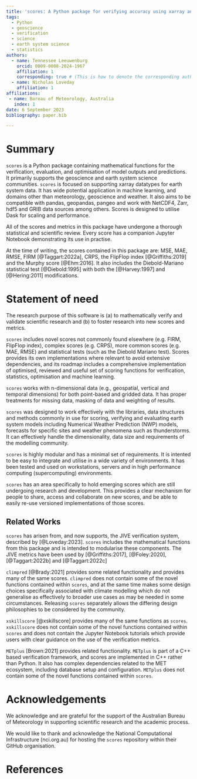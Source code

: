 ```yaml
---
title: 'scores: A Python package for verifying accuracy using xarray and pandas'
tags:
  - Python
  - geoscience
  - verification
  - science
  - earth system science
  - statistics
authors:
  - name: Tennessee Leeuwenburg
    orcid: 0009-0008-2024-1967
    affiliation: 1 
    corresponding: true # (This is how to denote the corresponding author)    
  - name: Nicholas Loveday
    affiliation: 1
affiliations:
 - name: Bureau of Meteorology, Australia
   index: 1
date: 6 September 2023
bibliography: paper.bib 

---
```


# Summary

`scores` is a Python package containing mathematical functions for the verification, evaluation, and optimisation of model outputs and predictions. It primarily supports the geoscience and earth system science communities. `scores` is focused on supporting xarray datatypes for earth system data. It has wide potential application in machine learning, and domains other than meteorology, geoscience and weather. It also aims to be compatible with pandas, geopandas, pangeo and work with NetCDF4, Zarr, hdf5 and GRIB data sources among others. Scores is designed to utilise Dask for scaling and performance.

All of the scores and metrics in this package have undergone a thorough statistical and scientific review. Every score has a companion Jupyter Notebook demonstrating its use in practise.

At the time of writing, the scores contained in this package are: MSE, MAE, RMSE, FIRM [@Taggart:2022a], CRPS, the FlipFlop index [@Griffiths:2019] and the Murphy score [@Ehm:2016]. It also includes the Diebold-Mariano statistical test [@Diebold:1995] with both the [@Harvey:1997] and [@Hering:2011] modifications.

# Statement of need

The research purpose of this software is (a) to mathematically verify and validate scientific research and (b) to foster research into new scores and metrics.

`scores` includes novel scores not commonly found elsewhere (e.g. FIRM, FlipFlop index), complex scores (e.g. CRPS), more common scores (e.g. MAE, RMSE) and statistical tests (such as the Diebold Mariano test). Scores provides its own implementations where relevant to avoid extensive dependencies, and its roadmap includes a comprehensive implementation of optimised, reviewed and useful set of scoring functions for verification, statistics, optimisation and machine learning.

`scores` works with n-dimensional data (e.g., geospatial, vertical and temporal dimensions) for both point-based and gridded data. It has proper treatments for missing data, masking of data and weighting of results.

`scores` was designed to work effectively with the libraries, data structures and methods commonly in use for scoring, verifying and evaluating earth system models including Numerical Weather Prediction (NWP) models, forecasts for specific sites and weather phenomena such as thunderstorms. It can effectively handle the dimensionality, data size and requirements of the modelling community.

`scores` is highly modular and has a minimal set of requirements. It is intented to be easy to integrate and utilise in a wide variety of environments. It has been tested and used on workstations, servers and in high performance computing (supercomputing) environments. 

`scores` has an area specifically to hold emerging scores which are still undergoing research and development. This provides a clear mechanism for people to share, access and collaborate on new scores, and be able to easily re-use versioned implementations of those scores.

## Related Works

`scores` has arisen from, and now supports, the JIVE verification system, described by [@Loveday:2023]. `scores` includes the mathematical functions from this package and is intended to modularise these components. The JIVE metrics have been used by [@Griffiths:2017], [@Foley:2020], [@Taggart:2022b] and [@Taggart:2022c]

`climpred` [@Brady:2021] provides some related functionality and provides many of the same scores. `climpred` does not contain some of the novel functions contained within `scores`, and at the same time makes some design choices specifically associated with climate modelling which do not generalise as effectively to broader use cases as may be needed in some circumstances. Releasing `scores` separately allows the differing design philosophies to be considered by the community.

`xskillscore` [@xskillscore] provides many of the same functions as `scores`. `xskillscore` does not contain some of the novel functions contained within `scores` and does not contain the Jupyter Notebook tutorials which provide users with clear guidance on the use of the verification metrics. 

`METplus` [Brown:2021] provides related functionality. `METplus` is part of a C++ based verification framework, and scores are implemented in C++ rather than Python. It also has complex dependencies related to the MET ecosystem, including database setup and configuration. `METplus` does not contain some of the novel functions contained within `scores`.

# Acknowledgements

We acknowledge and are grateful for the support of the Australian Bureau of Meteorology in supporting scientific research and the academic process.

We would like to thank and acknowledge the National Computational Infrastructure (nci.org.au) for hosting the `scores` repository within their GitHub organisation.

# References

